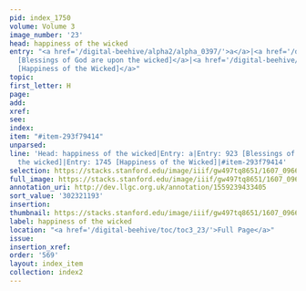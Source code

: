 ```yaml
---
pid: index_1750
volume: Volume 3
image_number: '23'
head: happiness of the wicked
entry: "<a href='/digital-beehive/alpha2/alpha_0397/'>a</a>|<a href='/digital-beehive/num4/num_1224/'>923
  [Blessings of God are upon the wicked]</a>|<a href='/digital-beehive/num7/num_2673/'>1745
  [Happiness of the Wicked]</a>"
topic:
first_letter: H
page:
add:
xref:
see:
index:
item: "#item-293f79414"
unparsed:
line: 'Head: happiness of the wicked|Entry: a|Entry: 923 [Blessings of God are upon
  the wicked]|Entry: 1745 [Happiness of the Wicked]|#item-293f79414'
selection: https://stacks.stanford.edu/image/iiif/gw497tq8651/1607_0966/817,1193,693,123/full/0/default.jpg
full_image: https://stacks.stanford.edu/image/iiif/gw497tq8651/1607_0966/full/full/0/default.jpg
annotation_uri: http://dev.llgc.org.uk/annotation/1559239433405
sort_value: '302321193'
insertion:
thumbnail: https://stacks.stanford.edu/image/iiif/gw497tq8651/1607_0966/817,1193,693,123/150,/0/default.jpg
label: happiness of the wicked
location: "<a href='/digital-beehive/toc/toc3_23/'>Full Page</a>"
issue:
insertion_xref:
order: '569'
layout: index_item
collection: index2
---
```

